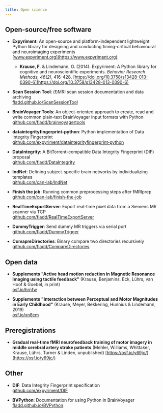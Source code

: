 ```yaml
---
title: Open science
---
```


## Open-source/free software
* **Expyriment**: An open-source and platform-independent lightweight Python library for designing and conducting timing-critical behavioural and neuroimaging experiments  
  [www.expyriment.org](https://www.expyriment.org)
  
  * **Krause, F.** & Lindemann, O. (2014). Expyriment: A Python library for
cognitive and neuroscientific experiments. _Behavior Research Methods,
46(2)_, 416-428.
    [https://doi.org/10.3758/s13428-013-0390-6](https://doi.org/10.3758/s13428-013-0390-6)

* **Scan Session Tool**: (f)MRI scan session documentation and data archiving  
  [fladd.github.io/ScanSessionTool](http://fladd.github.io/ScanSessionTool)
  
* **BrainVoyager Tools**: An object-oriented approach to create, read and write common plain-text BrainVoyager input formats with Python  
  [github.com/fladd/brainvoyagertools](https://github.com/fladd/brainvoyagertools)
  
* **dataintegrityfingerprint-python**: Python implementation of Data Integrity Fingerprint  
  [github.com/expyriment/dataintegrityfingerprint-python](https://github.com/expyriment/dataintegrityfingerprint-python)
  
* **DataIntegrity**: A BitTorrent-compatible Data Integrity Fingerprint (DIF) proposal  
  [github.com/fladd/DataIntegrity](https://github.com/fladd/DataIntegrity)
  
* **IndNet**: Defining subject-specific brain networks by individualizing templates  
  [github.com/can-lab/IndNet](https://github.com/can-lab/IndNet)

* **Finish the job**: Running common preprocessing steps after fMRIprep  
  [github.com/can-lab/finish-the-job](https://github.com/can-lab/finish-the-job)
  
* **RealTimeExportServer**: Export real-time pixel data from a Siemens MR scanner via TCP  
  [github.com/fladd/RealTimeExportServer](https://github.com/fladd/RealTimeExportServer)
  
* **DummyTrigger**: Send dummy MR triggers via serial port  
  [github.com/fladd/DummyTrigger](https://github.com/fladd/DummyTrigger)
  
* **ComapreDirectories**: Binary compare two directories recursively  
  [github.com/fladd/CompareDirectories](https://github.com/fladd/CompareDirectories)

## Open data
* **Supplements "Active head motion reduction in Magnetic Resonance Imaging using tactile feedback"**
  (Krause, Benjamins, Eck, Lührs, van Hoof & Goebel, in print)  
  [osf.io/hrnfw](https://osf.io/hrnfw/)
  
* **Supplements "Interaction between Perceptual and Motor Magnitudes in Early Childhood"**
  (Krause, Meyer, Bekkering, Hunnius & Lindemann, 2019)  
  [osf.io/xn8cm](https://osf.io/xn8cm/)

## Preregistrations
* **Gradual real-time fMRI neurofeedback training of motor imagery in middle cerebral artery stroke patients**
  (Mehler, Williams, Whittaker, Krause, Lührs, Turner & Linden, unpublished)
  [https://osf.io/y69jc/](https://osf.io/y69jc/)
  
## Other
* **DIF**: Data Integrity Fingerprint specification  
  [github.com/expyriment/DIF](https://github.com/expyriment/DIF)

* **BVPython**: Documentation for using Python in BrainVoyager  
  [fladd.github.io/BVPython](https://fladd.github.io/BVPython)
